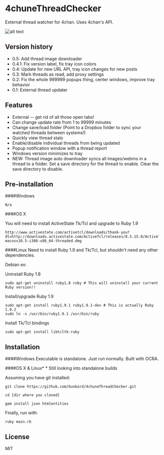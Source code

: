 4chuneThreadChecker
===================
External thread watcher for 4chan. Uses 4chan's API.

![alt text](https://raw.github.com/Gunbard/4chuneThreadChecker/master/readme-img/w7.png "Windows 7 screenshot")

Version history
-------
- 0.5: Add thread image downloader
- 0.4.1: Fix version label, fix tray icon colors
- 0.4: Update for new URL API, tray icon changes for new posts
- 0.3: Mark threads as read, add proxy settings
- 0.2: Fix the whole 999999 popups thing, center windows, improve tray behavior
- 0.1: External thread updater

Features
--------------
* External -- get rid of all those open tabs!
* Can change update rate from 1 to 99999 minutes
* Change save/load folder (Point to a Dropbox folder to sync your watched threads between systems!)
* Quickly view thread stats
* Enable/disable individual threads from being updated
* Popup notification window with a thread report
* Windows version minimizes to tray
* NEW: Thread image auto downloader syncs all images/webms in a thread to a folder. Set a save directory for the thread to enable. Clear the save directory to disable.

Pre-installation
--------------

####Windows
```
N/a
```

####OS X

You will need to install ActiveState Tk/Tcl and upgrade to Ruby 1.9

```
http://www.activestate.com/activetcl/downloads/thank-you?dl=http://downloads.activestate.com/ActiveTcl/releases/8.5.15.0/ActiveTcl8.5.15.1.297588-macosx10.5-i386-x86_64-threaded.dmg
```


####Linux
Need to install Ruby 1.9 and Tk/Tcl, but shouldn't need any other dependencies.

Debian ex:

Uninstall Ruby 1.8
```
sudo apt-get uninstall ruby1.8 ruby # This will uninstall your current Ruby version!!
```

Install/upgrade Ruby 1.9
```
sudo apt-get install ruby1.9.1 ruby1.9.1-dev # This is actually Ruby 1.9.2
sudo ln -s /usr/bin/ruby1.9.1 /usr/bin/ruby
```

Install Tk/Tcl bindings
```
sudo apt-get install libtcltk-ruby
```

Installation
--------------
####Windows
Executable is standalone. Just run normally.
Built with OCRA.

####OS X & Linux*
\* Still looking into standalone builds

Assuming you have git installed:

```
git clone https://github.com/Gunbard/4chuneThreadChecker.git
```

```
cd [dir where you cloned]
```

```
gem install json htmlentities
```

Finally, run with:

```
ruby main.rb
```

License
----

MIT